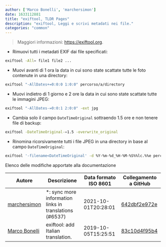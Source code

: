 ```yaml
---
author: ['Marco Bonelli', 'marchersimon']
date: 1633112881
title: "exiftool, TLDR Pages"
description: "exiftool, Leggi e scrivi metadati nei file."
categories: "common"
---
```

> Maggiori informazioni: <https://exiftool.org>.

- Rimuovi tutti i metadati EXIF dai file specificati:

```bash
exiftool -All= file1 file2 ...
```

- Muovi avanti di 1 ora la data in cui sono state scattate tutte le foto contenute in una directory:

```bash
exiftool "-AllDates+=0:0:0 1:0:0" percorso/a/directory
```

- Muovi indietro di 1 giorno e 2 ore la data in cui sono state scattate tutte le immagini JPEG:

```bash
exiftool "-AllDates-=0:0:1 2:0:0" -ext jpg
```

- Cambia solo il campo `DateTimeOriginal` sottraendo 1.5 ore e non tenere file di backup:

```bash
exiftool -DateTimeOriginal-=1.5 -overwrite_original
```

- Rinomina ricorsivamente tutti i file JPEG in una directory in base al campo `DateTimeOriginal`:

```bash
exiftool '-filename<DateTimeOriginal' -d %Y-%m-%d_%H-%M-%S%%lc.%%e percorso/a/directory -r -ext jpg
```
Elenco delle modifiche apportate alla documentazione


Autore | Descrizione | Data formato ISO 8601 | Collegamento a GitHub
------|-----|-----|-----
[marchersimon](mailto:50295997+marchersimon@users.noreply.github.com) | *: sync more information links in translations (#6537) | 2021-10-01T20:28:01 | [642dbf2e972e](https://github.com/tldr-pages/tldr/commit/642dbf2e972e388fab8c84ba3b4685fb862b6454)
[Marco Bonelli](mailto:marco@mebeim.net) | exiftool: add Italian translation. | 2019-10-05T15:25:51 | [83c10d4f95b4](https://github.com/tldr-pages/tldr/commit/83c10d4f95b40c9e2edabb05418a0ff4d8b27c5c)

